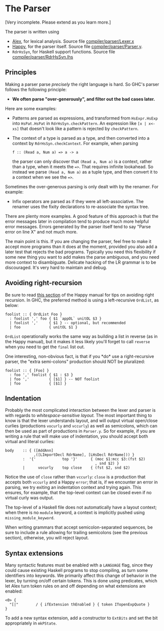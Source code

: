 # The Parser


\[Very incomplete.  Please extend as you learn more.\]


The parser is written using

- [ Alex](http://www.haskell.org/alex/), for lexical analysis.  Source file [compiler/parser/Lexer.x](/trac/ghc/browser/ghc/compiler/parser/Lexer.x)
- [ Happy](http://www.haskell.org/happy/), for the parser itself.  Source file [compiler/parser/Parser.y](/trac/ghc/browser/ghc/compiler/parser/Parser.y).
- `RdrHsSyn`, for Haskell support functions.  Source file [compiler/parser/RdrHsSyn.lhs](/trac/ghc/browser/ghc/compiler/parser/RdrHsSyn.lhs)

## Principles


Making a parser parse *precisely* the right language is hard.  So GHC's parser follows the following principle:

- **We often parse "over-generously", and filter out the bad cases later.**


Here are some examples:

- Patterns are parsed as expressions, and transformed from `HsExpr.HsExp` into `HsPat.HsPat` in `RdrHsSyn.checkPattern`.  An expression like `[x | x<-xs]` that doesn't look like a pattern is rejected by `checkPattern`.

- The context of a type is parsed as a type, and then converted into a context by `RdrHsSyn.checkContext`.  For example, when parsing

  ```wiki
  f :: (Read a, Num a) => a -> a
  ```

  the parser can only discover that `(Read a, Num a)` is a context, rather than a type, when it meets the `=>`.  That requires infinite lookahead.  So instead we parse `(Read a, Num a)` as a tuple type, and then convert it to a context when we see the `=>`.


Sometimes the over-generous parsing is only dealt with by the renamer.  For example:

- Infix operators are parsed as if they were all left-associative. The renamer uses the fixity declarations to re-associate the syntax tree.


There are plenty more examples.  A good feature of this approach is that the error messages later in compilation tend to produce much more helpful error messages.  Errors generated by the parser itself tend to say "Parse error on line X" and not much more.


The main point is this.  If you are changing the parser, feel free to make it accept more programs than it does at the moment, provided you also add a later test that rejects the bad programs.  Typically you need this flexibility if some new thing you want to add makes the parse ambiguous, and you need more context to disambiguate.  Delicate hacking of the LR grammar is to be discouraged.  It's very hard to maintain and debug.

## Avoiding right-recursion


Be sure to read [ this section](https://www.haskell.org/happy/doc/html/sec-sequences.html) of the Happy manual for tips on avoiding right recursion.  In GHC, the preferred method is using a left-recursive `OrdList`, as below:

```wiki
foolist :: { OrdList Foo }
  : foolist ',' foo { $1 `appOL` unitOL $3 }
  | foolist ','     { $1 } -- optional, but recommended
  | foo             { unitOL $1 }
```

`OrdList` operationally works the same way as building a list in reverse (as in the Happy manual), but it makes it less likely you'll forget to call `reverse` when you need to get the `final` list out.


One interesting, non-obvious fact, is that if you \*do\* use a right-recursive parser, the "extra semi-colons" production should NOT be pluralized:

```wiki
foolist :: { [Foo] }
  : foo ',' foolist { $1 : $3 }
  | foo ','         { [$1] } -- NOT foolist
  | foo             { [$1] }
```

## Indentation


Probably the most complicated interaction between the lexer and parser is with regards to *whitespace-sensitive layout.* The most important thing to know is that the lexer understands layout, and will output virtual open/close curlies (productions `vocurly` and `vccurly`) as well as semicolons, which can then be used as part of productions in `Parser.y`.  So for example, if you are writing a rule that will make use of indentation, you should accept both virtual and literal curlies:

```wiki
body    :: { ([AddAnn]                                                             
             ,([LImportDecl RdrName], [LHsDecl RdrName])) }                      
        :  '{'            top '}'      { (moc $1:mcc $3:(fst $2)                   
                                         , snd $2) }                             
        |      vocurly    top close    { (fst $2, snd $2) 
```


Notice the use of `close` rather than `vccurly`: `close` is a production that accepts both `vccurly` and a Happy `error`; that is, if we encounter an error in parsing, we try exiting an indentation context and trying again. This ensures, for example, that the top-level context can be closed even if no virtual curly was output.


The top-level of a Haskell file does not automatically have a layout context; when there is no `module` keyword, a context is implicitly pushed using `missing_module_keyword`.


When writing grammars that accept semicolon-separated sequences, be sure to include a rule allowing for trailing semicolons (see the previous section), otherwise, you will reject layout.

## Syntax extensions


Many syntactic features must be enabled with a `LANGUAGE` flag, since they could cause existing Haskell programs to stop compiling, as turn some identifiers into keywords. We primarily affect this change of behavior in the lexer, by turning on/off certain tokens. This is done using predicates, which let Alex turn token rules on and off depending on what extensions are enabled:

```wiki
<0> {                                                                              
  "[|"        / { ifExtension thEnabled } { token ITopenExpQuote } 
}
```


To add a new syntax extension, add a constructor to `ExtBits` and set the bit appropriately in `mkPState`.
